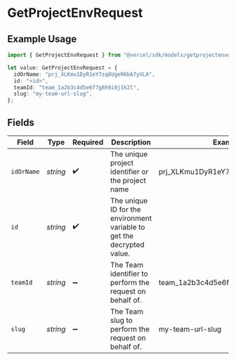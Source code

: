 # GetProjectEnvRequest

## Example Usage

```typescript
import { GetProjectEnvRequest } from "@vercel/sdk/models/getprojectenvop.js";

let value: GetProjectEnvRequest = {
  idOrName: "prj_XLKmu1DyR1eY7zq8UgeRKbA7yVLA",
  id: "<id>",
  teamId: "team_1a2b3c4d5e6f7g8h9i0j1k2l",
  slug: "my-team-url-slug",
};
```

## Fields

| Field                                                                  | Type                                                                   | Required                                                               | Description                                                            | Example                                                                |
| ---------------------------------------------------------------------- | ---------------------------------------------------------------------- | ---------------------------------------------------------------------- | ---------------------------------------------------------------------- | ---------------------------------------------------------------------- |
| `idOrName`                                                             | *string*                                                               | :heavy_check_mark:                                                     | The unique project identifier or the project name                      | prj_XLKmu1DyR1eY7zq8UgeRKbA7yVLA                                       |
| `id`                                                                   | *string*                                                               | :heavy_check_mark:                                                     | The unique ID for the environment variable to get the decrypted value. |                                                                        |
| `teamId`                                                               | *string*                                                               | :heavy_minus_sign:                                                     | The Team identifier to perform the request on behalf of.               | team_1a2b3c4d5e6f7g8h9i0j1k2l                                          |
| `slug`                                                                 | *string*                                                               | :heavy_minus_sign:                                                     | The Team slug to perform the request on behalf of.                     | my-team-url-slug                                                       |